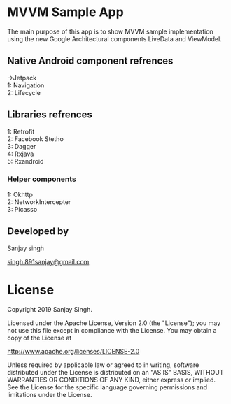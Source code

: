 # MVVM Sample App
The main purpose of this app is to show MVVM sample implementation using the new Google Architectural
components LiveData and ViewModel.

<h2> Native Android component refrences</h2>
    ->Jetpack  </br>
    1: Navigation </br>
    2: Lifecycle </br>


<h2> Libraries refrences</h2>

1: Retrofit </br>
2: Facebook Stetho </br>
3: Dagger </br>
4: Rxjava </br>
5: Rxandroid </br>

<h3> Helper components </h3>
 1: Okhttp </br>
 2: NetworkIntercepter </br>
 3: Picasso


<h2> Developed by</h2>
 Sanjay singh <br/>

 singh.891sanjay@gmail.com

<h1>License</h1>

Copyright 2019 Sanjay Singh.

Licensed under the Apache License, Version 2.0 (the "License");
you may not use this file except in compliance with the License.
You may obtain a copy of the License at

   http://www.apache.org/licenses/LICENSE-2.0

Unless required by applicable law or agreed to in writing, software
distributed under the License is distributed on an "AS IS" BASIS,
WITHOUT WARRANTIES OR CONDITIONS OF ANY KIND, either express or implied.
See the License for the specific language governing permissions and
limitations under the License.
